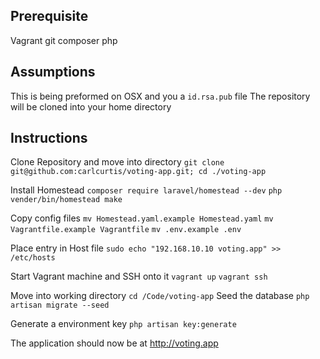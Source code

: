 ## Prerequisite
Vagrant
git
composer
php


## Assumptions
This is being preformed on OSX and you a `id.rsa.pub` file
The repository will be cloned into your home directory

## Instructions
Clone Repository and move into directory
`git clone git@github.com:carlcurtis/voting-app.git; cd ./voting-app`

Install Homestead
`composer require laravel/homestead --dev`
`php vender/bin/homestead make`

Copy config files
`mv Homestead.yaml.example Homestead.yaml`
`mv Vagrantfile.example Vagrantfile`
`mv .env.example .env`

Place entry in Host file
`sudo echo "192.168.10.10 voting.app" >> /etc/hosts`

Start Vagrant machine and SSH onto it
`vagrant up`
`vagrant ssh`

Move into working directory
`cd /Code/voting-app`
Seed the database
`php artisan migrate --seed`

Generate a environment key
`php artisan key:generate`

The application should now be at http://voting.app
